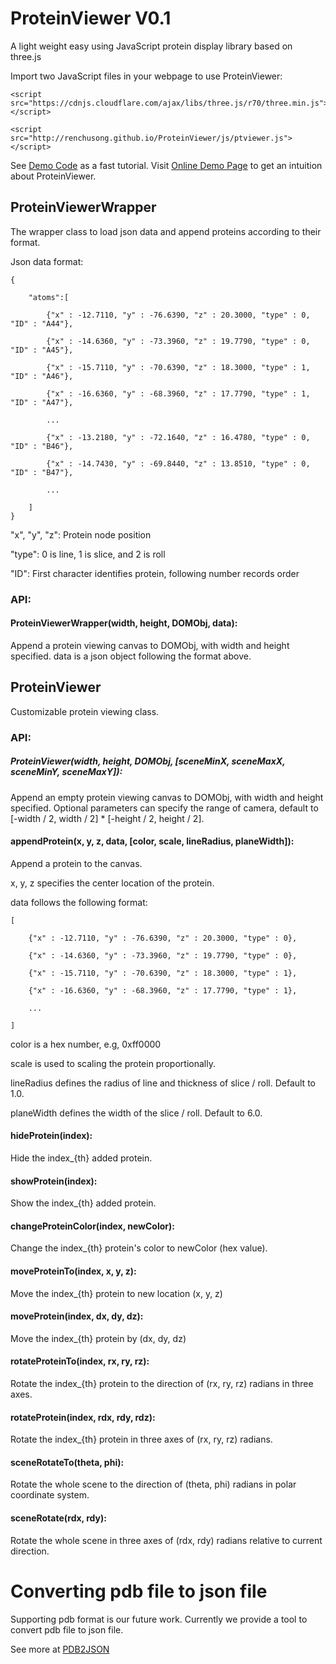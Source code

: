 # ProteinViewer V0.1

A light weight easy using JavaScript protein display library based on three.js 

Import two JavaScript files in your webpage to use ProteinViewer:
	
	<script src="https://cdnjs.cloudflare.com/ajax/libs/three.js/r70/three.min.js"></script>
	
	<script src="http://renchusong.github.io/ProteinViewer/js/ptviewer.js"></script>

See [Demo Code](https://github.com/RenchuSong/ProteinViewer/blob/master/demo.html) as a fast tutorial.
Visit [Online Demo Page](https://renchusong.github.io/ProteinViewer/demo.html) to get an intuition about ProteinViewer.

## ProteinViewerWrapper

The wrapper class to load json data and append proteins according to their format.

Json data format:

	{
	
		"atoms":[
	
			{"x" : -12.7110, "y" : -76.6390, "z" : 20.3000, "type" : 0, "ID" : "A44"},
	
			{"x" : -14.6360, "y" : -73.3960, "z" : 19.7790, "type" : 0, "ID" : "A45"},
	
			{"x" : -15.7110, "y" : -70.6390, "z" : 18.3000, "type" : 1, "ID" : "A46"},
	
			{"x" : -16.6360, "y" : -68.3960, "z" : 17.7790, "type" : 1, "ID" : "A47"},
	
			...
	
			{"x" : -13.2180, "y" : -72.1640, "z" : 16.4780, "type" : 0, "ID" : "B46"},
	
			{"x" : -14.7430, "y" : -69.8440, "z" : 13.8510, "type" : 0, "ID" : "B47"},
	
			...
	
		]
	}

"x", "y", "z": Protein node position

"type": 0 is line, 1 is slice, and 2 is roll

"ID": First character identifies protein, following number records order

### API:

#### ProteinViewerWrapper(width, height, DOMObj, data):

Append a protein viewing canvas to DOMObj, with width and height specified. data is a json object following the format above.


## ProteinViewer

Customizable protein viewing class.

### API:

##### ProteinViewer(width, height, DOMObj, [sceneMinX, sceneMaxX, sceneMinY, sceneMaxY]):

Append an empty protein viewing canvas to DOMObj, with width and height specified. Optional parameters can specify the range of camera, default to [-width / 2, width / 2] * [-height / 2, height / 2].

#### appendProtein(x, y, z, data, [color, scale, lineRadius, planeWidth]):

Append a protein to the canvas. 

x, y, z specifies the center location of the protein.

data follows the following format:

	[
	
		{"x" : -12.7110, "y" : -76.6390, "z" : 20.3000, "type" : 0},
	
		{"x" : -14.6360, "y" : -73.3960, "z" : 19.7790, "type" : 0},
	
		{"x" : -15.7110, "y" : -70.6390, "z" : 18.3000, "type" : 1},
	
		{"x" : -16.6360, "y" : -68.3960, "z" : 17.7790, "type" : 1},
	
		...
	
	]

color is a hex number, e.g, 0xff0000

scale is used to scaling the protein proportionally.

lineRadius defines the radius of line and thickness of slice / roll. Default to 1.0.

planeWidth defines the width of the slice / roll. Default to 6.0.

#### hideProtein(index):

Hide the index_{th} added protein.

#### showProtein(index):

Show the index_{th} added protein.

#### changeProteinColor(index, newColor):

Change the index_{th} protein's color to newColor (hex value).

#### moveProteinTo(index, x, y, z):

Move the index_{th} protein to new location (x, y, z)

#### moveProtein(index, dx, dy, dz):

Move the index_{th} protein by (dx, dy, dz)

#### rotateProteinTo(index, rx, ry, rz):

Rotate the index_{th} protein to the direction of (rx, ry, rz) radians in three axes.

#### rotateProtein(index, rdx, rdy, rdz):

Rotate the index_{th} protein in three axes of (rx, ry, rz) radians.

#### sceneRotateTo(theta, phi):

Rotate the whole scene to the direction of (theta, phi) radians in polar coordinate system.

#### sceneRotate(rdx, rdy):

Rotate the whole scene in three axes of (rdx, rdy) radians relative to current direction.

# Converting pdb file to json file

Supporting pdb format is our future work. Currently we provide a tool to convert pdb file to json file.

See more at [PDB2JSON](https://github.com/RenchuSong/ProteinViewer/tree/master/PDB2JSON)
